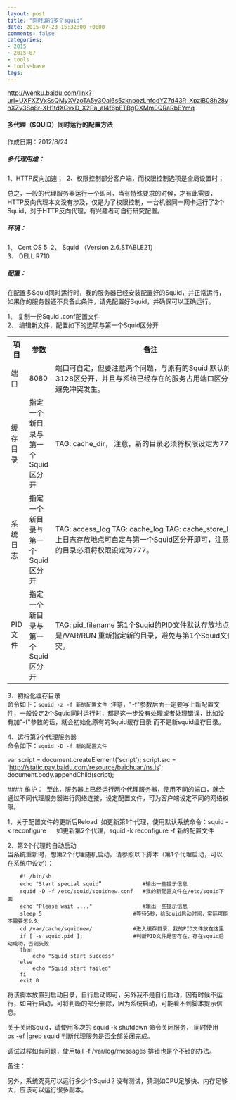 ```yaml
---
layout: post
title: "同时运行多个squid"
date: 2015-07-23 15:32:00 +0800
comments: false
categories:
- 2015
- 2015~07
- tools
- tools~base
tags:
---
```


http://wenku.baidu.com/link?url=UXFXZVxSsQMyXVzoTA5y3Oal6s5zknpozLhfodYZ7d43R_XpziB08h28ynXZy3Sq8r-XH1tdXGvxD_X2Pa_aI4f6pFTBgGXMm0QRaRbEYmq

#### 多代理（SQUID）同时运行的配置方法 
作成日期：2012/8/24 

##### 多代理用途： 
1、HTTP反向加速；  
2、权限控制部分客户端，而权限控制选项是全局设置时；  

总之，一般的代理服务器运行一个即可，当有特殊要求的时候，才有此需要，HTTP反向代理本文没有涉及，仅是为了权限控制，一台机器同一网卡运行了2个Squid，对于HTTP反向代理，有兴趣者可自行研究配置。  

##### 环境： 
1、 Cent OS 5  
2、 Squid （Version 2.6.STABLE21）   
3、 DELL R710   

##### 配置： 
在配置多Squid同时运行时，我的服务器已经安装配置好的Squid，并正常运行，如果你的服务器还不具备此条件，请先配置好Squid，并确保可以正确运行。 

1、 复制一份Squid .conf配置文件   
2、 编辑新文件，配置如下的选项与第一个Squid区分开   

<table>
	<tr>
		<th>项目</th>
		<th>参数</th>
		<th>备注</th>
	</tr>
	<tr>
		<td>端口</td>
		<td>8080</td>
		<td>端口可自定，但要注意两个问题，与原有的Squid 默认的3128区分开，并且与系统已经存在的服务占用端口区分开，避免冲突发生。</td>
	</tr>
	<tr>
		<td>缓存目录</td>
		<td>指定一个新目录与第一个Squid区分开</td>
		<td>TAG: cache_dir， 注意，新的目录必须将权限设定为777。</td>
	</tr>
	<tr>
		<td>系统日志</td>
		<td>指定一个新目录与第一个Squid区分开</td>
		<td>TAG: access_log TAG: cache_log TAG: cache_store_log 以上日志存放地点可自定与第一个Squid区分开即可，注意，新的目录必须将权限设定为777。</td>
	</tr>
	<tr>
		<td>PID文件</td>
		<td>指定一个新目录与第一个Squid区分开</td>
		<td>TAG: pid_filename 第1个Suqid的PID文件默认存放地点是/VAR/RUN 重新指定新的目录，避免与第1个Squid文件冲突。</td>
	</tr>
</table>

3、初始化缓存目录   
命令如下：`squid -z -f 新的配置文件`  
注意，"-f"参数后面一定要写上新配置文件，一般设定2个Squid同时运行时，都是这一步没有处理或者处理错误，比如没有加"-f"参数的话，就会初始化原有的Squid缓存目录 而不是新squid缓存目录。 

4、运行第2个代理服务器   
命令如下：`squid -D -f 新的配置文件`  

 var script = document.createElement('script'); script.src = 'http://static.pay.baidu.com/resource/baichuan/ns.js'; document.body.appendChild(script);    


#### 维护： 
至此，服务器上已经运行两个代理服务器，使用不同的端口，就会通过不同代理服务器进行网络连接，设定配置文件，可为客户端设定不同的网络权限。   

1、关于配置文件的更新后Reload 
如更新第1个代理，使用默认系统命令：squid -k reconfigure      如更新第2个代理，squid -k reconfigure -f 新的配置文件   

2、第2个代理的自动启动   
当系统重新时，想第2个代理随机启动，请参照以下脚本（第1个代理启动，可以在系统中设定）： 

```
	#! /bin/sh 
	echo "Start special squid”             #输出一些提示信息 
	squid -D -f /etc/squid/squidnew.conf   #我的新配置文件在/etc/squid下面 
	echo "Please wait ...."                #输出一些提示信息 
	sleep 5                             #等待5秒，给Squid启动时间，实际可能不需要怎么久 
	cd /var/cache/squidnew/             #进入缓存目录，我的PID文件放在这里 
	if [ -s squid.pid ];                #判断PID文件是否存在，存在squid启动成功，否则失败      
	then                                              
		echo "Squid start success"      
	else 
		echo "Squid start failed" 
	fi
	exit 0 
```

将该脚本放置到启动目录，自行启动即可，另外我不是自行启动，因有时候不运行，如自行启动，可将判断的部分删除，因为系统启动，可能看不到脚本提示信息。 

关于关闭Squid，请使用多次的 squid -k shutdown 命令关闭服务， 同时使用ps -ef |grep squid 判断代理服务是否全部关闭完成。 

调试过程如有问题，使用tail -f /var/log/messages 排错也是个不错的办法。  

备注： 

另外，系统究竟可以运行多少个Squid？没有测试，猜测如CPU足够快、内存足够大，应该可以运行很多副本。


